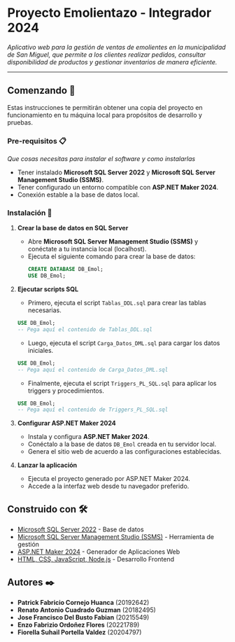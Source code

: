 # Proyecto Emolientazo - Integrador 2024

_Aplicativo web para la gestión de ventas de emolientes en la municipalidad de San Miguel, que permite a los clientes realizar pedidos, consultar disponibilidad de productos y gestionar inventarios de manera eficiente._

---

## Comenzando 🚀
Estas instrucciones te permitirán obtener una copia del proyecto en funcionamiento en tu máquina local para propósitos de desarrollo y pruebas.

### Pre-requisitos 📋

_Que cosas necesitas para instalar el software y como instalarlas_

- Tener instalado **Microsoft SQL Server 2022** y **Microsoft SQL Server Management Studio (SSMS)**.
- Tener configurado un entorno compatible con **ASP.NET Maker 2024**.
- Conexión estable a la base de datos local.

### Instalación 🔧

1. **Crear la base de datos en SQL Server**
   - Abre **Microsoft SQL Server Management Studio (SSMS)** y conéctate a tu instancia local (localhost).
   - Ejecuta el siguiente comando para crear la base de datos:
     ```sql
     CREATE DATABASE DB_Emol;
     USE DB_Emol;
     ```

2. **Ejecutar scripts SQL**
   - Primero, ejecuta el script `Tablas_DDL.sql` para crear las tablas necesarias.
   ```sql
   USE DB_Emol;
   -- Pega aquí el contenido de Tablas_DDL.sql
   ```
   
   - Luego, ejecuta el script `Carga_Datos_DML.sql` para cargar los datos iniciales.
   ```sql
   USE DB_Emol;
   -- Pega aquí el contenido de Carga_Datos_DML.sql
   ```
   
   - Finalmente, ejecuta el script `Triggers_PL_SQL.sql` para aplicar los triggers y procedimientos.
   ```sql
   USE DB_Emol;
   -- Pega aquí el contenido de Triggers_PL_SQL.sql
   ```

3. **Configurar ASP.NET Maker 2024**
   - Instala y configura **ASP.NET Maker 2024**.
   - Conéctalo a la base de datos `DB_Emol` creada en tu servidor local.
   - Genera el sitio web de acuerdo a las configuraciones establecidas.

4. **Lanzar la aplicación**
   - Ejecuta el proyecto generado por ASP.NET Maker 2024.
   - Accede a la interfaz web desde tu navegador preferido.

## Construido con 🛠️

* [Microsoft SQL Server 2022](https://www.microsoft.com/es-es/sql-server) - Base de datos
* [Microsoft SQL Server Management Studio (SSMS)](https://learn.microsoft.com/es-es/sql/ssms/download-sql-server-management-studio-ssms) - Herramienta de gestión
* [ASP.NET Maker 2024](https://www.hkvstore.com/aspnetmaker/) - Generador de Aplicaciones Web
* [HTML, CSS, JavaScript, Node.js](https://developer.mozilla.org/) - Desarrollo Frontend

## Autores ✒️

- **Patrick Fabricio Cornejo Huanca** (20192642) 
- **Renato Antonio Cuadrado Guzman** (20182495)
- **Jose Francisco Del Busto Fabian** (20215549) 
- **Enzo Fabrizio Ordoñez Flores** (20221789)
- **Fiorella Suhail Portella Valdez** (20204797) 